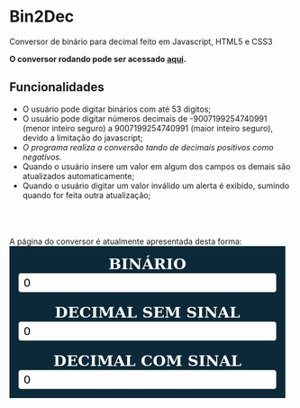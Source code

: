 # Bin2Dec
Conversor de binário para decimal feito em Javascript, HTML5 e CSS3

<b>O conversor rodando pode ser acessado
<a href='luciano'>aqui</a>.</b>

<h2>Funcionalidades</h2>

* O usuário pode digitar binários com até 53 digitos;
* O usuário pode digitar números decimais de -9007199254740991 (menor inteiro seguro) a 9007199254740991 (maior inteiro seguro), devido a limitação do javascript;
* <i>O programa realiza a conversão tando de decimais positivos como negativos.</i>
* Quando o usuário insere um valor em algum dos campos os demais são atualizados automaticamente;
* Quando o usuário digitar um valor inválido um alerta é exibido, sumindo quando for feita outra atualização;
<br>
<br>
<br>
A página do conversor é atualmente apresentada desta forma:

<img src='imagens/Bin2Dec(3).jpg'>

